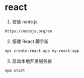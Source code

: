 # react

1. 安装 node.js

```sh
https://nodejs.org/en
```

2. 搭建 React 脚手架

```sh
npx create-react-app my-react-app

```

3. 启动本地开发服务器

```sh
npm start
```